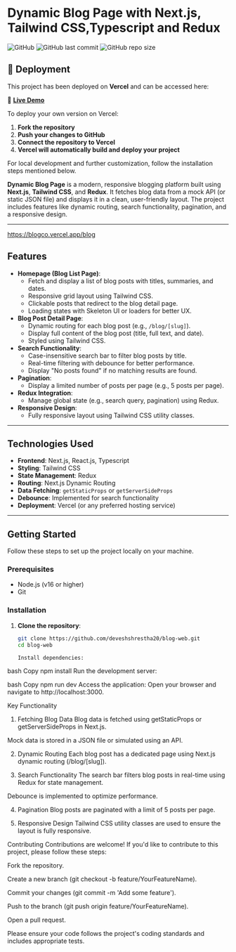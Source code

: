 # Dynamic Blog Page with Next.js, Tailwind CSS,Typescript and Redux

![GitHub](https://img.shields.io/github/license/deveshshrestha20/blog-web)
![GitHub last commit](https://img.shields.io/github/last-commit/deveshshrestha20/blog-web)
![GitHub repo size](https://img.shields.io/github/repo-size/deveshshrestha20/blog-web)

## 🚀 Deployment  

This project has been deployed on **Vercel** and can be accessed here:  

🔗 **[Live Demo](https://blogco.vercel.app/blog)**  

To deploy your own version on Vercel:  

1. **Fork the repository**  
2. **Push your changes to GitHub**  
3. **Connect the repository to Vercel**  
4. **Vercel will automatically build and deploy your project**  

For local development and further customization, follow the installation steps mentioned below.  

**Dynamic Blog Page** is a modern, responsive blogging platform built using **Next.js**, **Tailwind CSS**, and **Redux**. It fetches blog data from a mock API (or static JSON file) and displays it in a clean, user-friendly layout. The project includes features like dynamic routing, search functionality, pagination, and a responsive design.

---
https://blogco.vercel.app/blog

## Features

- **Homepage (Blog List Page)**:
  - Fetch and display a list of blog posts with titles, summaries, and dates.
  - Responsive grid layout using Tailwind CSS.
  - Clickable posts that redirect to the blog detail page.
  - Loading states with Skeleton UI or loaders for better UX.
- **Blog Post Detail Page**:
  - Dynamic routing for each blog post (e.g., `/blog/[slug]`).
  - Display full content of the blog post (title, full text, and date).
  - Styled using Tailwind CSS.
- **Search Functionality**:
  - Case-insensitive search bar to filter blog posts by title.
  - Real-time filtering with debounce for better performance.
  - Display "No posts found" if no matching results are found.
- **Pagination**:
  - Display a limited number of posts per page (e.g., 5 posts per page).
- **Redux Integration**:
  - Manage global state (e.g., search query, pagination) using Redux.
- **Responsive Design**:
  - Fully responsive layout using Tailwind CSS utility classes.

---

## Technologies Used

- **Frontend**: Next.js, React.js, Typescript
- **Styling**: Tailwind CSS
- **State Management**: Redux
- **Routing**: Next.js Dynamic Routing
- **Data Fetching**: `getStaticProps` or `getServerSideProps`
- **Debounce**: Implemented for search functionality
- **Deployment**: Vercel (or any preferred hosting service)

---



## Getting Started

Follow these steps to set up the project locally on your machine.

### Prerequisites

- Node.js (v16 or higher)
- Git

### Installation

1. **Clone the repository**:
   ```bash
   git clone https://github.com/deveshshrestha20/blog-web.git
   cd blog-web

   Install dependencies:

bash
Copy
npm install
Run the development server:

bash
Copy
npm run dev
Access the application:
Open your browser and navigate to http://localhost:3000.

Key Functionality
1. Fetching Blog Data
Blog data is fetched using getStaticProps or getServerSideProps in Next.js.

Mock data is stored in a JSON file or simulated using an API.

2. Dynamic Routing
Each blog post has a dedicated page using Next.js dynamic routing (/blog/[slug]).

3. Search Functionality
The search bar filters blog posts in real-time using Redux for state management.

Debounce is implemented to optimize performance.

4. Pagination
Blog posts are paginated with a limit of 5 posts per page.

5. Responsive Design
Tailwind CSS utility classes are used to ensure the layout is fully responsive.

Contributing
Contributions are welcome! If you'd like to contribute to this project, please follow these steps:

Fork the repository.

Create a new branch (git checkout -b feature/YourFeatureName).

Commit your changes (git commit -m 'Add some feature').

Push to the branch (git push origin feature/YourFeatureName).

Open a pull request.

Please ensure your code follows the project's coding standards and includes appropriate tests.
